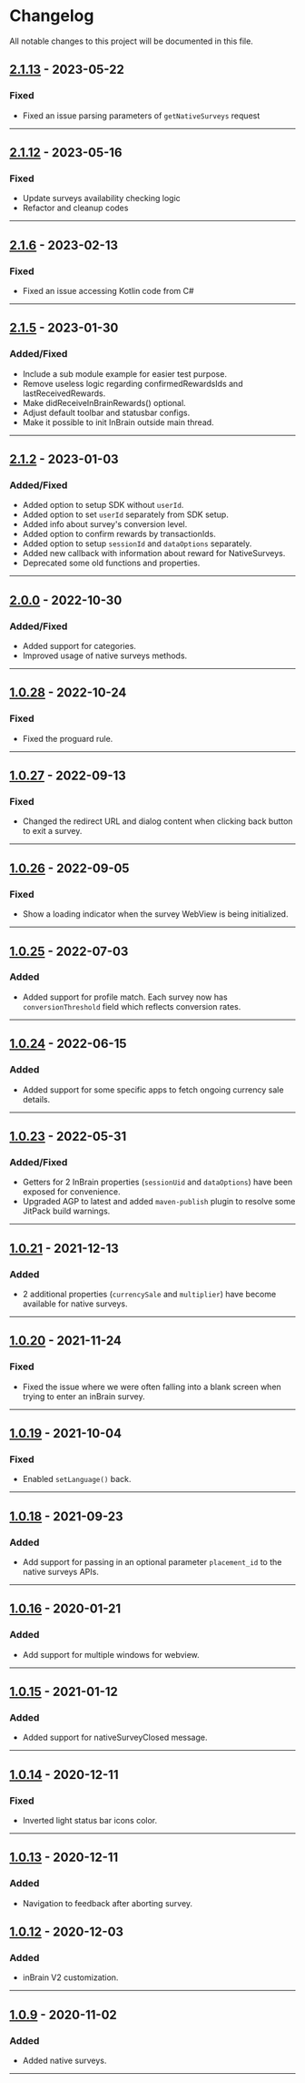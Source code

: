 # Changelog
All notable changes to this project will be documented in this file.

## [2.1.13](https://github.com/inbrainai/sdk-android/releases/tag/2.1.13) - 2023-05-22

### Fixed
- Fixed an issue parsing parameters of `getNativeSurveys` request
---

## [2.1.12](https://github.com/inbrainai/sdk-android/releases/tag/2.1.12) - 2023-05-16

### Fixed
- Update surveys availability checking logic
- Refactor and cleanup codes
---

## [2.1.6](https://github.com/inbrainai/sdk-android/releases/tag/2.1.6) - 2023-02-13

### Fixed
- Fixed an issue accessing Kotlin code from C#
---

## [2.1.5](https://github.com/inbrainai/sdk-android/releases/tag/2.1.5) - 2023-01-30

### Added/Fixed
- Include a sub module example for easier test purpose.
- Remove useless logic regarding confirmedRewardsIds and lastReceivedRewards.
- Make didReceiveInBrainRewards() optional.
- Adjust default toolbar and statusbar configs.
- Make it possible to init InBrain outside main thread.
---

## [2.1.2](https://github.com/inbrainai/sdk-android/releases/tag/2.1.2) - 2023-01-03

### Added/Fixed
- Added option to setup SDK without `userId`.
- Added option to set `userId` separately from SDK setup.
- Added info about survey's conversion level.
- Added option to confirm rewards by transactionIds.
- Added option to setup `sessionId` and `dataOptions` separately.
- Added new callback with information about reward for NativeSurveys.
- Deprecated some old functions and properties.
---

## [2.0.0](https://github.com/inbrainai/sdk-android/releases/tag/2.0.0) - 2022-10-30

### Added/Fixed
- Added support for categories.
- Improved usage of native surveys methods.
---

## [1.0.28](https://github.com/inbrainai/sdk-android/releases/tag/1.0.28) - 2022-10-24

### Fixed
- Fixed the proguard rule.
---

## [1.0.27](https://github.com/inbrainai/sdk-android/releases/tag/1.0.27) - 2022-09-13

### Fixed
- Changed the redirect URL and dialog content when clicking back button to exit a survey.
---

## [1.0.26](https://github.com/inbrainai/sdk-android/releases/tag/1.0.26) - 2022-09-05

### Fixed
- Show a loading indicator when the survey WebView is being initialized.
---

## [1.0.25](https://github.com/inbrainai/sdk-android/releases/tag/1.0.25) - 2022-07-03

### Added
- Added support for profile match. Each survey now has `conversionThreshold` field which reflects conversion rates.
---

## [1.0.24](https://github.com/inbrainai/sdk-android/releases/tag/1.0.24) - 2022-06-15

### Added
- Added support for some specific apps to fetch ongoing currency sale details.
---

## [1.0.23](https://github.com/inbrainai/sdk-android/releases/tag/1.0.23) - 2022-05-31

### Added/Fixed
- Getters for 2 InBrain properties (`sessionUid` and `dataOptions`) have been exposed for convenience.
- Upgraded AGP to latest and added `maven-publish` plugin to resolve some JitPack build warnings.
---

## [1.0.21](https://github.com/inbrainai/sdk-android/releases/tag/1.0.21) - 2021-12-13

### Added
- 2 additional properties (`currencySale` and `multiplier`) have become available for native surveys.
---

## [1.0.20](https://github.com/inbrainai/sdk-android/releases/tag/1.0.20) - 2021-11-24

### Fixed
- Fixed the issue where we were often falling into a blank screen when trying to enter an inBrain survey.
---

## [1.0.19](https://github.com/inbrainai/sdk-android/releases/tag/1.0.19) - 2021-10-04

### Fixed
- Enabled `setLanguage()` back.
---

## [1.0.18](https://github.com/inbrainai/sdk-android/releases/tag/1.0.18) - 2021-09-23

### Added
- Add support for passing in an optional parameter `placement_id` to the native surveys APIs.
---

## [1.0.16](https://github.com/inbrainai/sdk-android/releases/tag/1.0.16) - 2020-01-21

### Added
- Add support for multiple windows for webview.
---

## [1.0.15](https://github.com/inbrainai/sdk-android/releases/tag/1.0.15) - 2021-01-12

### Added
- Added support for nativeSurveyClosed message.
---

## [1.0.14](https://github.com/inbrainai/sdk-android/releases/tag/1.0.14) - 2020-12-11

### Fixed
- Inverted light status bar icons color.
---

## [1.0.13](https://github.com/inbrainai/sdk-android/releases/tag/1.0.13) - 2020-12-11
 
### Added
- Navigation to feedback after aborting survey.

## [1.0.12](https://github.com/inbrainai/sdk-android/releases/tag/1.0.12) - 2020-12-03

### Added
- inBrain V2 customization.
---

## [1.0.9](https://github.com/inbrainai/sdk-android/releases/tag/1.0.9) - 2020-11-02

### Added
- Added native surveys.
---
